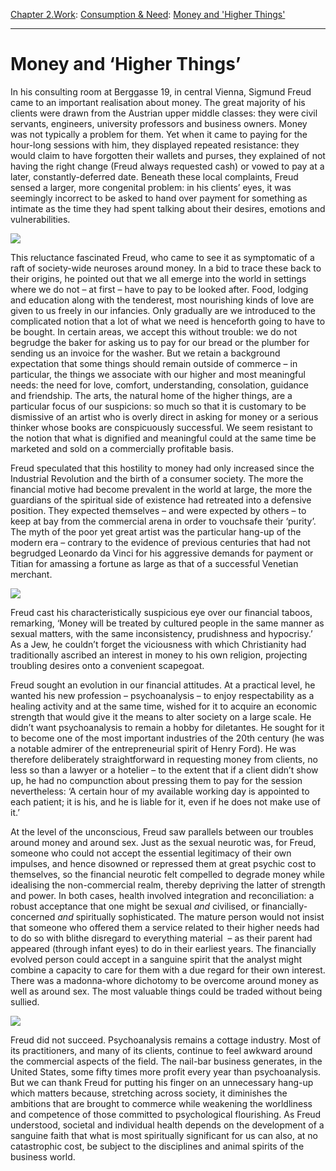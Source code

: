 [Chapter 2.Work](https://www.theschooloflife.com/thebookoflife/category/work/): [Consumption & Need](https://www.theschooloflife.com/thebookoflife/category/work/consumption-and-need/): [Money and 'Higher Things'](https://www.theschooloflife.com/thebookoflife/money-and-higher-things/)

* * *

# Money and ‘Higher Things’

In his consulting room at Berggasse 19, in central Vienna, Sigmund Freud came to an important realisation about money. The great majority of his clients were drawn from the Austrian upper middle classes: they were civil servants, engineers, university professors and business owners. Money was not typically a problem for them. Yet when it came to paying for the hour-long sessions with him, they displayed repeated resistance: they would claim to have forgotten their wallets and purses, they explained of not having the right change (Freud always requested cash) or vowed to pay at a later, constantly-deferred date. Beneath these local complaints, Freud sensed a larger, more congenital problem: in his clients’ eyes, it was seemingly incorrect to be asked to hand over payment for something as intimate as the time they had spent talking about their desires, emotions and vulnerabilities.

![](http://userscontent2.emaze.com/images/55f10c54-26a0-4aa3-bbd0-daf8abf9ecd5/635319087273197154_6.jpg)

This reluctance fascinated Freud, who came to see it as symptomatic of a raft of society-wide neuroses around money. In a bid to trace these back to their origins, he pointed out that we all emerge into the world in settings where we do not – at first – have to pay to be looked after. Food, lodging and education along with the tenderest, most nourishing kinds of love are given to us freely in our infancies. Only gradually are we introduced to the complicated notion that a lot of what we need is henceforth going to have to be bought. In certain areas, we accept this without trouble: we do not begrudge the baker for asking us to pay for our bread or the plumber for sending us an invoice for the washer. But we retain a background expectation that some things should remain outside of commerce – in particular, the things we associate with our higher and most meaningful needs: the need for love, comfort, understanding, consolation, guidance and friendship. The arts, the natural home of the higher things, are a particular focus of our suspicions: so much so that it is customary to be dismissive of an artist who is overly direct in asking for money or a serious thinker whose books are conspicuously successful. We seem resistant to the notion that what is dignified and meaningful could at the same time be marketed and sold on a commercially profitable basis.

Freud speculated that this hostility to money had only increased since the Industrial Revolution and the birth of a consumer society. The more the financial motive had become prevalent in the world at large, the more the guardians of the spiritual side of existence had retreated into a defensive position. They expected themselves – and were expected by others – to keep at bay from the commercial arena in order to vouchsafe their ‘purity’. The myth of the poor yet great artist was the particular hang-up of the modern era – contrary to the evidence of previous centuries that had not begrudged Leonardo da Vinci for his aggressive demands for payment or Titian for amassing a fortune as large as that of a successful Venetian merchant.

![](https://www.nationalgallery.org.uk/server.iip?FIF=/fronts/N-0937-00-000048-WZ-PYR.tif&CNT=1.0&WID=800&HEI=800&QLT=85&CVT=jpeg)

Freud cast his characteristically suspicious eye over our financial taboos, remarking, ‘Money will be treated by cultured people in the same manner as sexual matters, with the same inconsistency, prudishness and hypocrisy.’ As a Jew, he couldn’t forget the viciousness with which Christianity had traditionally ascribed an interest in money to his own religion, projecting troubling desires onto a convenient scapegoat.

Freud sought an evolution in our financial attitudes. At a practical level, he wanted his new profession – psychoanalysis – to enjoy respectability as a healing activity and at the same time, wished for it to acquire an economic strength that would give it the means to alter society on a large scale. He didn’t want psychoanalysis to remain a hobby for diletantes. He sought for it to become one of the most important industries of the 20th century (he was a notable admirer of the entrepreneurial spirit of Henry Ford). He was therefore deliberately straightforward in requesting money from clients, no less so than a lawyer or a hotelier – to the extent that if a client didn’t show up, he had no compunction about pressing them to pay for the session nevertheless: ‘A certain hour of my available working day is appointed to each patient; it is his, and he is liable for it, even if he does not make use of it.’

At the level of the unconscious, Freud saw parallels between our troubles around money and around sex. Just as the sexual neurotic was, for Freud, someone who could not accept the essential legitimacy of their own impulses, and hence disowned or repressed them at great psychic cost to themselves, so the financial neurotic felt compelled to degrade money while idealising the non-commercial realm, thereby depriving the latter of strength and power. In both cases, health involved integration and reconciliation: a robust acceptance that one might be sexual _and_ civilised, or financially-concerned _and_ spiritually sophisticated. The mature person would not insist that someone who offered them a service related to their higher needs had to do so with blithe disregard to everything material &nbsp;– as their parent had appeared (through infant eyes) to do in their earliest years. The financially evolved person could accept in a sanguine spirit that the analyst might combine a capacity to care for them with a due regard for their own interest. There was a madonna-whore dichotomy to be overcome around money as well as around sex. The most valuable things could be traded without being sullied.

![](http://ichef.bbci.co.uk/wwfeatures/wm/live/1280_640/images/live/p0/32/2w/p0322wbl.jpg)

Freud did not succeed. Psychoanalysis remains a cottage industry. Most of its practitioners, and many of its clients, continue to feel awkward around the commercial aspects of the field. The nail-bar business generates, in the United States, some fifty times more profit every year than psychoanalysis. But we can thank Freud for putting his finger on an unnecessary hang-up which matters because, stretching across society, it diminishes the ambitions that are brought to commerce while weakening the worldliness and competence of those committed to psychological flourishing. As Freud understood, societal and individual health depends on the development of a sanguine faith that what is most spiritually significant for us can also, at no catastrophic cost, be subject to the disciplines and animal spirits of the business world.
